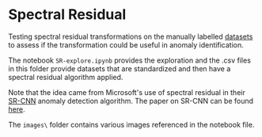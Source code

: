 # Spectral Residual

Testing spectral residual transformations on the manually labelled [datasets](../../data/labelled-skyspark-data) to assess if the transformation could be useful in anomaly identification.

The notebook `SR-explore.ipynb` provides the exploration and the .csv files in this folder provide datasets that are standardized and then have a spectral residual algorithm applied.

Note that the idea came from Microsoft's use of spectral residual in their [SR-CNN](https://techcommunity.microsoft.com/t5/ai-customer-engineering-team/overview-of-sr-cnn-algorithm-in-azure-anomaly-detector/ba-p/982798) anomaly detection algorithm. The paper on SR-CNN can be found [here](https://arxiv.org/abs/1906.03821).

The `images\` folder contains various images referenced in the notebook file.

